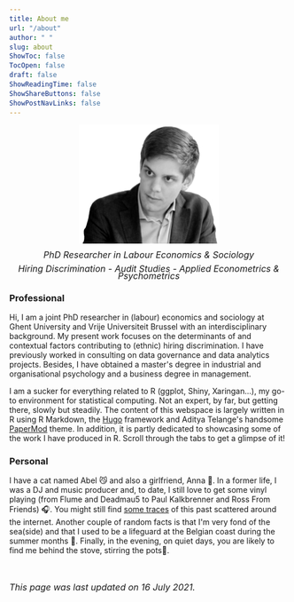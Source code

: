 ```yaml
---
title: About me
url: "/about"
author: " "
slug: about
ShowToc: false
TocOpen: false
draft: false
ShowReadingTime: false
ShowShareButtons: false
ShowPostNavLinks: false
---
```




<img src="https://raw.githubusercontent.com/lglip/louislippens/main/images/llprofilewide.png" width="50%" style="display: block; margin: auto;" />

<p style="line-height:.8; font-style:italic; text-align:center"><font size="3">PhD Researcher in Labour Economics & Sociology <br></br> Hiring Discrimination - Audit Studies - Applied Econometrics & Psychometrics </font></p>


### Professional
Hi, I am a joint PhD researcher in (labour) economics and sociology at Ghent University and Vrije Universiteit Brussel with an interdisciplinary background. My present work focuses on the determinants of and contextual factors contributing to (ethnic) hiring discrimination. I have previously worked in consulting on data governance and data analytics projects. Besides, I have obtained a master's degree in industrial and organisational psychology and a business degree in management.

I am a sucker for everything related to R (ggplot, Shiny, Xaringan...), my go-to environment for statistical computing. Not an expert, by far, but getting there, slowly but steadily. The content of this webspace is largely written in R using R Markdown, the <a href="https://gohugo.io/" target="_blank">Hugo</a> framework and Aditya Telange's handsome <a href="https://github.com/adityatelange/hugo-PaperMod" target="_blank">PaperMod</a> theme. In addition, it is partly dedicated to showcasing some of the work I have produced in R. Scroll through the tabs to get a glimpse of it!


### Personal
I have a cat named Abel 😼 and also a girlfriend, Anna 👧. In a former life, I was a DJ and music producer and, to date, I still love to get some vinyl playing (from Flume and Deadmau5 to Paul Kalkbrenner and Ross From Friends) 🎧. You might still find <a href="https://soundcloud.com/subwaves" target="_blank">some traces</a> of this past scattered around the internet. Another couple of random facts is that I'm very fond of the sea(side) and that I used to be a lifeguard at the Belgian coast during the summer months 🌊. Finally, in the evening, on quiet days, you are likely to find me behind the stove, stirring the pots🥘.

<br></br>
<font size="3"> _This page was last updated on 16 July 2021._ <font>
